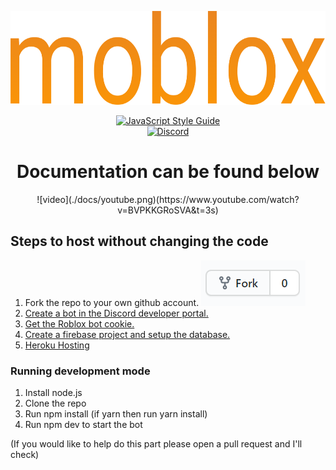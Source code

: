 <p align="center">
    <a href="https://discord.gg/gBTFE8r"><img src="/docs/moblox.png" alt="moblox bot" height="150" /></a>
</p>

<p align="center">
  <a href="https://standardjs.com"><img src="https://img.shields.io/badge/code_style-standard-brightgreen.svg" alt="JavaScript Style Guide"></a>
  <br>
  <a href="https://discord.gg/gBTFE8r"><img src="https://img.shields.io/discord/701227494631538699" alt="Discord"></a>
</p>

<h1 align="center">Documentation can be found below</h1>

<center>
![video](./docs/youtube.png)(https://www.youtube.com/watch?v=BVPKKGRoSVA&t=3s)
</center>

## Steps to host without changing the code

1. Fork the repo to your own github account.
   ![fork](./docs/fork.png)
1. [Create a bot in the Discord developer portal.](/docs/developer-portal.md)
1. [Get the Roblox bot cookie.](https://www.youtube.com/watch?v=zHODmGst480)
1. [Create a firebase project and setup the database.](/docs/firebase.md)
1. [Heroku Hosting](/docs/heroku.md)

### Running development mode

1. Install node.js
1. Clone the repo
1. Run npm install (if yarn then run yarn install)
1. Run npm dev to start the bot

(If you would like to help do this part please open a pull request and I'll check)

